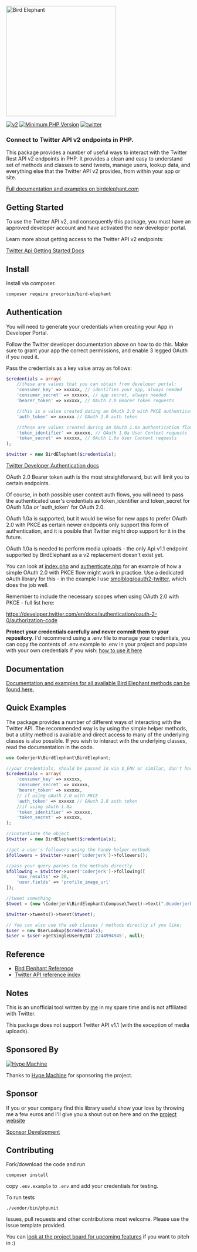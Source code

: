 <img src="https://birdelephant.com/logo-bird-elephant.svg" width="300px" alt=
"Bird Elephant">


[![v2](https://img.shields.io/endpoint?url=https%3A%2F%2Ftwbadges.glitch.me%2Fbadges%2Fv2)](https://developer.twitter.com/en/docs/twitter-api) [![Minimum PHP Version](https://img.shields.io/badge/php-%3E%3D%207.4-8892BF.svg)](https://php.net/) [![twitter](https://img.shields.io/twitter/follow/coderjerk?style=social)](https://twitter.com/coderjerk)


### Connect to Twitter API v2 endpoints in PHP.

This package provides a number of useful ways to interact with the Twitter Rest API v2 endpoints in PHP. It provides a clean and easy to understand set of methods and classes to send tweets, manage users, lookup data, and everything else that the Twitter API v2 provides, from within your app or site.

[Full documentation and examples on birdelephant.com](https://birdelephant.com)

## Getting Started

To use the Twitter API v2, and consequently this package, you must have an approved developer account and have activated the new developer portal.

Learn more about getting access to the Twitter API v2 endpoints:

[Twitter Api Getting Started Docs](https://developer.twitter.com/en/docs/twitter-api/getting-started/guide)


## Install

Install via composer.

```bash
composer require procorbin/bird-elephant
```

## Authentication

You will need to generate your credentials when creating your App in Developer Portal.

Follow the Twitter developer documentation above on how to do this. Make sure to grant your app the correct permissions, and enable 3 legged OAuth if you need it.

Pass the credentials as a key value array as follows:

```php
$credentials = array(
    //these are values that you can obtain from developer portal:
    'consumer_key' => xxxxxx, // identifies your app, always needed
    'consumer_secret' => xxxxxx, // app secret, always needed
    'bearer_token' => xxxxxx, // OAuth 2.0 Bearer Token requests

    //this is a value created duting an OAuth 2.0 with PKCE authentication flow:
    'auth_token' => xxxxxx // OAuth 2.0 auth token

    //these are values created during an OAuth 1.0a authentication flow to act ob behalf of other users, but these can also be obtained for your app from the developer portal in order to act on behalf of your app.
    'token_identifier' => xxxxxx, // OAuth 1.0a User Context requests
    'token_secret' => xxxxxx, // OAuth 1.0a User Context requests
);

$twitter = new BirdElephant($credentials);
```
[Twitter Developer Authentication docs](https://developer.twitter.com/en/docs/authentication/overview)

OAuth 2.0 Bearer token auth is the most straightforward, but will limit you to certain endpoints.

Of course, in both possible user context auth flows, you will need to pass the authenticated user's credentials as token_identifier and token_secret for OAuth 1.0a *or* 'auth_token' for OAuth 2.0.

OAuth 1.0a is supported, but it would be wise for new apps to prefer OAuth 2.0 with PKCE as certain newer endpoints only support this form of authentication, and it is posible that Twitter might drop support for it in the future.

OAuth 1.0a is needed to perform media uploads - the only Api v1.1 endpoint supported by BirdElephant as a v2 replacement doesn't exist yet.

You can look at [index.php](/index.php) and [authenticate.php](/authenticate.php) for an example of how a simple OAuth 2.0 with PKCE flow might work in practice. Use a dedicated oAuth library for this - in the example I use [smolblog/oauth2-twitter](https://github.com/smolblog/oauth2-twitter), which does the job well.

Remember to include the necessary scopes when using OAuth 2.0 with PKCE - full list here:

https://developer.twitter.com/en/docs/authentication/oauth-2-0/authorization-code

**Protect your credentials carefully and never commit them to your repository**. I'd recommend using a .env file to manage your credentials, you can copy the contents of .env.example to .env in your project and populate with your own credentials if you wish:  [how to use it here](https://github.com/vlucas/phpdotenv)

## Documentation

[Documentation and examples for all available Bird Elephant methods can be found here.](https://birdelephant.com)


## Quick Examples

The package provides a number of different ways of interacting with the Twitter API. The recommended way is by using the simple helper methods, but a utility method is available and direct access to many of the underlying classes is also possible. If you wish to interact with the underlying classes, read the documentation in the code.


```php
use Coderjerk\BirdElephant\BirdElephant;

//your credentials, should be passed in via $_ENV or similar, don't hardcode.
$credentials = array(
    'consumer_key' => xxxxxx,
    'consumer_secret' => xxxxxx,
    'bearer_token' => xxxxxx,
    // if using oAuth 2.0 with PKCE
    'auth_token' => xxxxxx // OAuth 2.0 auth token
    //if using oAuth 1.0a
    'token_identifier' => xxxxxx,
    'token_secret' => xxxxxx,
);

//instantiate the object
$twitter = new BirdElephant($credentials);

//get a user's followers using the handy helper methods
$followers = $twitter->user('coderjerk')->followers();

//pass your query params to the methods directly
$following = $twitter->user('coderjerk')->following([
    'max_results' => 20,
    'user.fields' => 'profile_image_url'
]);

//tweet something
$tweet = (new \Coderjerk\BirdElephant\Compose\Tweet)->text(".@coderjerk is so cool");

$twitter->tweets()->tweet($tweet);

// You can also use the sub classes / methods directly if you like:
$user = new UserLookup($credentials);
$user = $user->getSingleUserByID('2244994945', null);

```

## Reference
- [Bird Elephant Reference](https://birdelephant.com)
- [Twitter API reference index](https://developer.twitter.com/en/docs/api-reference-index)

## Notes

This is an unofficial tool written by [me](https://github.com/danieldevine) in my spare time and is not affiliated with Twitter.

This package does not support Twitter API v1.1 (with the exception of media uploads).

## Sponsored By

[![Hype Machine](/img/sponsors/hype_machine.png "Hype Machine")](https://hypem.com/)

Thanks to [Hype Machine](https://hypem.com/) for sponsoring the project.

## Sponsor
If you or your company find this library useful show your love by throwing me a few euros and I'll give you a shout out on here and on the [project website](https://birdelephant.com/)

[Sponsor Development](https://github.com/sponsors/danieldevine)

## Contributing

Fork/download the code and run

`composer install`

copy `.env.example` to `.env` and add your credentials for testing.

To run tests

`./vendor/bin/phpunit`

Issues, pull requests and other contributions most welcome. Please use the issue template provided.

You can [look at the project board for upcoming features](https://github.com/danieldevine/bird-elephant/projects/1) if you want to pitch in :)
